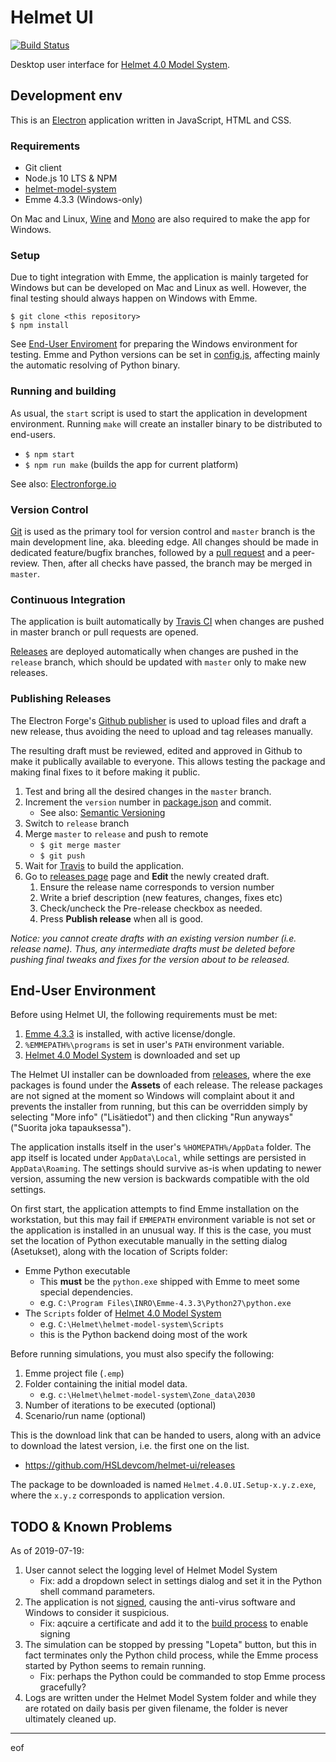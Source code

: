 # Helmet UI

[![Build Status](https://travis-ci.org/HSLdevcom/helmet-ui.svg?branch=master)](https://travis-ci.org/HSLdevcom/helmet-ui)

Desktop user interface for [Helmet 4.0 Model System](https://github.com/HSLdevcom/helmet-model-system).

## Development env

 This is an [Electron](https://electrojs.org) application written in JavaScript, HTML and CSS.

### Requirements

- Git client
- Node.js 10 LTS & NPM
- [helmet-model-system](https://github.com/HSLdevcom/helmet-model-system)
- Emme 4.3.3 (Windows-only)

On Mac and Linux, [Wine](https://www.winehq.org/) and [Mono](https://www.mono-project.com/) are also required to make the app for Windows.

### Setup

Due to tight integration with Emme, the application is mainly targeted for Windows but can be developed on Mac and Linux as well. However, the final testing should always happen on Windows with Emme.

```
$ git clone <this repository>
$ npm install
```

See [End-User Enviroment](#end-user-environment) for preparing the Windows environment for testing. Emme and Python versions can be set in [config.js](./src/config.js), affecting mainly the automatic resolving of Python binary.

### Running and building

As usual, the `start` script is used to start the application in development environment. Running `make` will create an installer binary to be distributed to end-users.

- `$ npm start`
- `$ npm run make` (builds the app for current platform)

See also: [Electronforge.io](https://www.electronforge.io/)

### Version Control

[Git](https://git-scm.com/) is used as the primary tool for version control and `master` branch is the main development line, aka. bleeding edge. All changes should be made in dedicated feature/bugfix branches, followed by a [pull request](https://help.github.com/en/articles/creating-a-pull-request) and a peer-review. Then, after all checks have passed, the branch may be merged in `master`.

### Continuous Integration

The application is built automatically by [Travis CI](https://travis-ci.org/HSLdevcom/helmet-ui.svg?branch=master) when changes are pushed in master branch or pull requests are opened.

[Releases](https://github.com/HSLdevcom/helmet-ui/releases) are deployed automatically when changes are pushed in the `release` branch, which should be updated with `master` only to make new releases.

### Publishing Releases

The Electron Forge's [Github publisher](https://www.electronforge.io/config/publishers/github) is used to upload files and draft a new release, thus avoiding the need to upload and tag releases manually.

The resulting draft must be reviewed, edited and approved in Github to make it publically available to everyone. This allows testing the package and making final fixes to it before making it public.

1. Test and bring all the desired changes in the `master` branch.
1. Increment the `version` number in [package.json](./package.json) and commit.
    - See also: [Semantic Versioning](https://semver.org/)
1. Switch to `release` branch
1. Merge `master` to `release` and push to remote
    - `$ git merge master`
    - `$ git push`
1. Wait for [Travis](https://travis-ci.org/HSLdevcom/helmet-ui) to build the application.
1. Go to [releases page](https://github.com/HSLdevcom/helmet-ui/releases) page and **Edit** the newly created draft.
    1. Ensure the release name corresponds to version number
    1. Write a brief description (new features, changes, fixes etc)
    1. Check/uncheck the Pre-release checkbox as needed.
    1. Press **Publish release** when all is good.

_Notice: you cannot create drafts with an existing version number (i.e. release name). Thus, any intermediate drafts must be deleted before pushing final tweaks and fixes for the version about to be released._

## End-User Environment

Before using Helmet UI, the following requirements must be met:

  1. [Emme 4.3.3](https://www.inrosoftware.com/en/products/emme/) is installed, with active license/dongle.
  1. `%EMMEPATH%\programs` is set in user's `PATH` environment variable.
  1. [Helmet 4.0 Model System](https://github.com/HSLdevcom/helmet-model-system) is downloaded and set up

The Helmet UI installer can be downloaded from [releases](https://github.com/HSLdevcom/helmet-ui/releases), where the exe packages is found under the **Assets** of each release. The release packages are not signed at the moment so Windows will complaint about it and prevents the installer from running, but this can be overridden simply by selecting "More info" ("Lisätiedot") and then clicking "Run anyways" ("Suorita joka tapauksessa").

The application installs itself in the user's `%HOMEPATH%/AppData` folder. The app itself is located under `AppData\Local`, while settings are persisted in `AppData\Roaming`. The settings should survive as-is when updating to newer version, assuming the new version is backwards compatible with the old settings.

On first start, the application attempts to find Emme installation on the workstation, but this may fail if `EMMEPATH` environment variable is not set or the application is installed in an unusual way. If this is the case, you must set the location of Python executable manually in the setting dialog (Asetukset), along with the location of Scripts folder:

- Emme Python executable
    - This **must** be the `python.exe` shipped with Emme to meet some special dependencies.
    - e.g. `C:\Program Files\INRO\Emme-4.3.3\Python27\python.exe`
- The `Scripts` folder of [Helmet 4.0 Model System](https://github.com/HSLdevcom/helmet-model-system)
    - e.g. `C:\Helmet\helmet-model-system\Scripts`
    - this is the Python backend doing most of the work

Before running simulations, you must also specify the following:

1. Emme project file (`.emp`)
1. Folder containing the initial model data.
    - e.g. `c:\Helmet\helmet-model-system\Zone_data\2030`
1. Number of iterations to be executed (optional)
1. Scenario/run name (optional)

This is the download link that can be handed to users, along with an advice to download the latest version, i.e. the first one on the list.

- https://github.com/HSLdevcom/helmet-ui/releases

The package to be downloaded is named `Helmet.4.0.UI.Setup-x.y.z.exe`, where the `x.y.z` corresponds to application version.

## TODO & Known Problems

As of 2019-07-19:

1. User cannot select the logging level of Helmet Model System
    - Fix: add a dropdown select in settings dialog and set it in the Python shell command parameters.
1. The application is not [signed](https://electronjs.org/docs/tutorial/code-signing), causing the anti-virus software and Windows to consider it suspicious.
    - Fix: aqcuire a certificate and add it to the [build process](https://www.electronforge.io/config/makers/squirrel.windows) to enable signing
1. The simulation can be stopped by pressing "Lopeta" button, but this in fact terminates only the Python child process, while the Emme process started by Python seems to remain running.
    - Fix: perhaps the Python could be commanded to stop Emme process gracefully?
1. Logs are written under the Helmet Model System folder and while they are rotated on daily basis per given filename, the folder is never ultimately cleaned up.

---
eof